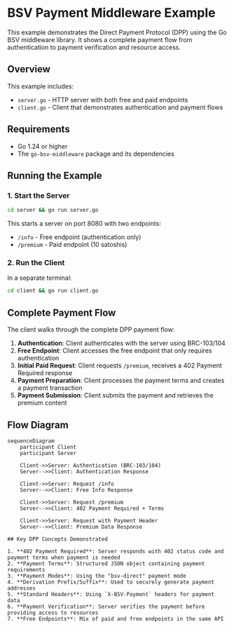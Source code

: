 # BSV Payment Middleware Example

This example demonstrates the Direct Payment Protocol (DPP) using the Go BSV middleware library. It shows a complete payment flow from authentication to payment verification and resource access.

## Overview

This example includes:

- `server.go` - HTTP server with both free and paid endpoints
- `client.go` - Client that demonstrates authentication and payment flows

## Requirements

- Go 1.24 or higher
- The `go-bsv-middleware` package and its dependencies

## Running the Example

### 1. Start the Server

```bash
cd server && go run server.go
```

This starts a server on port 8080 with two endpoints:

- `/info` - Free endpoint (authentication only)
- `/premium` - Paid endpoint (10 satoshis)

### 2. Run the Client

In a separate terminal:

```bash
cd client && go run client.go
```

## Complete Payment Flow

The client walks through the complete DPP payment flow:

1. **Authentication**: Client authenticates with the server using BRC-103/104
2. **Free Endpoint**: Client accesses the free endpoint that only requires authentication
3. **Initial Paid Request**: Client requests `/premium`, receives a 402 Payment Required response
4. **Payment Preparation**: Client processes the payment terms and creates a payment transaction
5. **Payment Submission**: Client submits the payment and retrieves the premium content

## Flow Diagram

```mermaid
sequenceDiagram
    participant Client
    participant Server

    Client->>Server: Authentication (BRC-103/104)
    Server-->>Client: Authentication Response

    Client->>Server: Request /info
    Server-->>Client: Free Info Response

    Client->>Server: Request /premium
    Server-->>Client: 402 Payment Required + Terms

    Client->>Server: Request with Payment Header
    Server-->>Client: Premium Data Response

## Key DPP Concepts Demonstrated

1. **402 Payment Required**: Server responds with 402 status code and payment terms when payment is needed
2. **Payment Terms**: Structured JSON object containing payment requirements
3. **Payment Modes**: Using the "bsv-direct" payment mode
4. **Derivation Prefix/Suffix**: Used to securely generate payment addresses
5. **Standard Headers**: Using `X-BSV-Payment` headers for payment data
6. **Payment Verification**: Server verifies the payment before providing access to resources
7. **Free Endpoints**: Mix of paid and free endpoints in the same API
